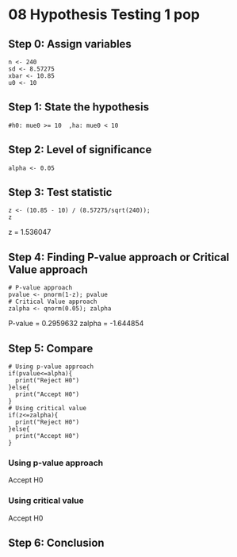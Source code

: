 
# 08 Hypothesis Testing 1 pop 

##

## Step 0: Assign variables

```
n <- 240
sd <- 8.57275
xbar <- 10.85
u0 <- 10 
```

## Step 1: State the hypothesis

```
#h0: mue0 >= 10  ,ha: mue0 < 10
```

## Step 2: Level of significance

```
alpha <- 0.05
```

## Step 3: Test statistic

```
z <- (10.85 - 10) / (8.57275/sqrt(240));
z
```
z = 1.536047

## Step 4: Finding P-value approach or Critical Value approach

```
# P-value approach
pvalue <- pnorm(1-z); pvalue
# Critical Value approach
zalpha <- qnorm(0.05); zalpha
```
P-value = 0.2959632
zalpha = -1.644854

## Step 5: Compare

```
# Using p-value approach
if(pvalue<=alpha){
  print("Reject H0")
}else{
  print("Accept H0")
}
# Using critical value
if(z<=zalpha){
  print("Reject H0")
}else{
  print("Accept H0")
}
```
### Using p-value approach
Accept H0
### Using critical value
Accept H0

## Step 6: Conclusion

